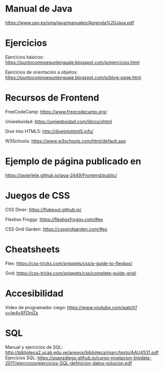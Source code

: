 # Manual de Java

https://www.upv.es/sma/java/manuales/Aprenda%20Java.pdf

# Ejercicios

Ejercicios básicos: https://puntocomnoesunlenguaje.blogspot.com/p/ejercicios.html

Ejercicios de orientación a objetos: https://puntocomnoesunlenguaje.blogspot.com/p/blog-page.html

# Recursos de Frontend

FreeCodeCamp: https://www.freecodecamp.org/

Uniwebsidad: https://uniwebsidad.com/libros/xhtml

Dive Into HTML5: http://diveintohtml5.info/

W3Schools: https://www.w3schools.com/html/default.asp

# Ejemplo de página publicado en

https://javierlete.github.io/java-2449/Frontend/public/

# Juegos de CSS

CSS Diner: https://flukeout.github.io/

Flexbox Froggy: https://flexboxfroggy.com/#es

CSS Grid Garden: https://cssgridgarden.com/#es

# Cheatsheets

Flex: https://css-tricks.com/snippets/css/a-guide-to-flexbox/

Grid: https://css-tricks.com/snippets/css/complete-guide-grid/

# Accesibilidad

Video de programador ciego: https://www.youtube.com/watch?v=Iw4vXFDniZs

# SQL

Manual y ejercicios de SQL: http://biblioteca2.ucab.edu.ve/anexos/biblioteca/marc/texto/AAU4531.pdf
Ejercicios SQL: https://asanzdiego.github.io/curso-nivelacion-bigdata-2017/ejercicios/ejercicios-SQL-definicion-datos-solucion.pdf

